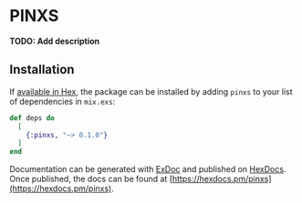 # PINXS

**TODO: Add description**

## Installation

If [available in Hex](https://hex.pm/docs/publish), the package can be installed
by adding `pinxs` to your list of dependencies in `mix.exs`:

```elixir
def deps do
  [
    {:pinxs, "~> 0.1.0"}
  ]
end
```

Documentation can be generated with [ExDoc](https://github.com/elixir-lang/ex_doc)
and published on [HexDocs](https://hexdocs.pm). Once published, the docs can
be found at [https://hexdocs.pm/pinxs](https://hexdocs.pm/pinxs).

